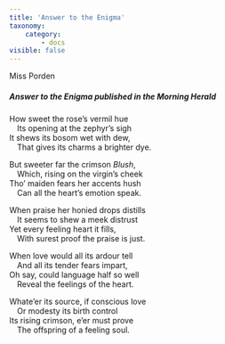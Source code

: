 ```yaml
---
title: 'Answer to the Enigma'
taxonomy:
    category:
        - docs
visible: false
---
```


<div class="author">Miss Porden</div>

##### Answer to the Enigma published in the Morning Herald  

How sweet the rose’s vermil hue  
&emsp;Its opening at the zephyr’s sigh  
It shews its bosom wet with dew,  
&emsp;That gives its charms a brighter dye.  

But sweeter far the crimson *Blush*,  
&emsp;Which, rising on the virgin’s cheek  
Tho’ maiden fears her accents hush  
&emsp;Can all the heart’s emotion speak.  

When praise her honied drops distills  
&emsp;It seems to shew a meek distrust  
Yet every feeling heart it fills,  
&emsp;With surest proof the praise is just.  

When love would all its ardour tell  
&emsp;And all its tender fears impart,  
Oh say, could language half so well  
&emsp;Reveal the feelings of the heart.  

Whate’er its source, if conscious love  
&emsp;Or modesty its birth control  
Its rising crimson, e’er must prove  
&emsp;The offspring of a feeling soul.